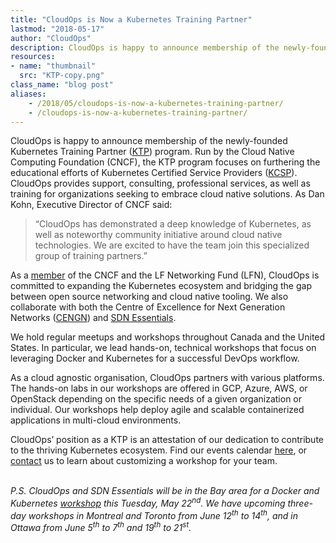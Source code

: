 ```yaml
---
title: "CloudOps is Now a Kubernetes Training Partner"
lastmod: "2018-05-17"
author: "CloudOps"
description: CloudOps is happy to announce membership of the newly-founded Kubernetes Training Partner (KTP) program.
resources:
- name: "thumbnail"
  src: "KTP-copy.png"
class_name: "blog post"
aliases:
    - /2018/05/cloudops-is-now-a-kubernetes-training-partner/
    - /cloudops-is-now-a-kubernetes-training-partner/
---
```


<p>CloudOps is happy to announce membership of the newly-founded Kubernetes Training Partner (<a href="https://www.cncf.io/announcement/2018/05/02/cloud-native-computing-foundation-announces-new-partner-program-for-kubernetes-training-partners-ktp/" target="_blank">KTP</a>) program. Run by the Cloud Native Computing Foundation (CNCF), the KTP program focuses on furthering the educational efforts of Kubernetes Certified Service Providers (<a href="https://www.cncf.io/certification/kcsp/" target="_blank">KCSP</a>). CloudOps provides support, consulting, professional services, as well as training for organizations seeking to embrace cloud native solutions. As Dan Kohn, Executive Director of CNCF said:</p>

<blockquote><p>“CloudOps has demonstrated a deep knowledge of Kubernetes, as well as noteworthy community initiative around cloud native technologies. We are excited to have the team join this specialized group of training partners.”</p></blockquote>

<p>As a <a href="https://www.cloudops.com/2018/03/cloudops-is-a-member-of-the-linux-foundation-the-lfn-and-the-cncf/" target="_blank">member</a> of the CNCF and the LF Networking Fund (LFN), CloudOps is committed to expanding the Kubernetes ecosystem and bridging the gap between open source networking and cloud native tooling. We also collaborate with both the Centre of Excellence for Next Generation Networks (<a href="https://www.cengn.ca/" target="_blank">CENGN</a>) and <a href="http://www.sdnessentials.com/" target="_blank">SDN Essentials</a>.</p>

<p>We hold regular meetups and workshops throughout Canada and the United States. In particular, we lead hands-on, technical workshops that focus on leveraging Docker and Kubernetes for a successful DevOps workflow.</p>

<p>As a cloud agnostic organisation, CloudOps partners with various platforms. The hands-on labs in our workshops are offered in GCP, Azure, AWS, or OpenStack depending on the specific needs of a given organization or individual. Our workshops help deploy agile and scalable containerized applications in multi-cloud environments.</p>

<p>CloudOps’ position as a KTP is an attestation of our dedication to contribute to the thriving Kubernetes ecosystem. Find our events calendar <a href="https://www.cloudops.com/workshop-calendar/" target="_blank">here</a>, or <a href="mailto:info@cloudops.com" target="_blank">contact</a> us to learn about customizing a workshop for your team.<br> &nbsp;</p>

<p><i>P.S. CloudOps and SDN Essentials will be in the Bay area for a Docker and Kubernetes <a href="https://www.eventbrite.ca/e/docker-and-kubernetes-hands-on-workshops-1-2-or-3-days-montreal-tickets-43631652447" target="_blank">workshop</a> this Tuesday, May 22<sup>nd</sup>. We have upcoming three-day workshops in Montreal and Toronto from June 12<sup>th</sup> to 14<sup>th</sup>, and in Ottawa from June 5<sup>th</sup> to 7<sup>th</sup> and 19<sup>th</sup> to 21<sup>st</sup>.</i></p>